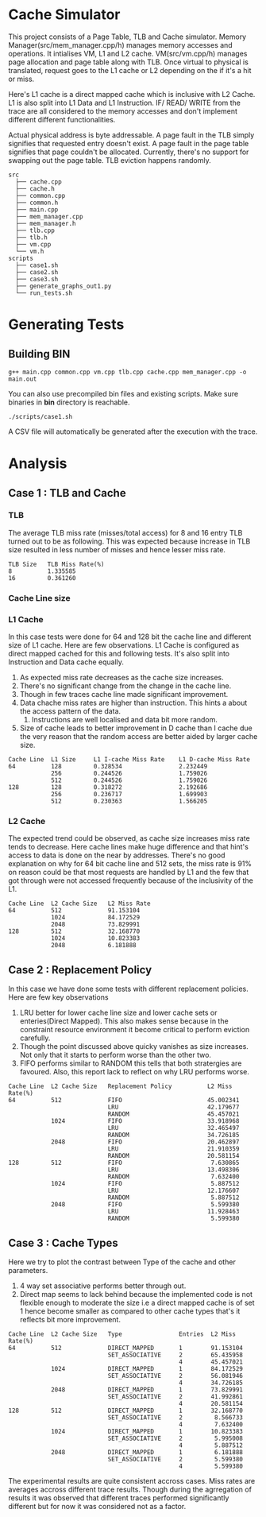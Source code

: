 # Cache Simulator

This project consists of a Page Table, TLB and Cache simulator. Memory Manager(src/mem_manager.cpp/h) manages memory accesses and operations. It intialises VM, L1 and L2 cache. VM(src/vm.cpp/h) manages page allocation and page table along with TLB. Once virtual to physical is translated, request goes to the L1 cache or L2 depending on the if it's a hit or miss. 

Here's L1 cache is a direct mapped cache which is inclusive with L2 Cache. L1 is also split into L1 Data and L1 Instruction. IF/ READ/ WRITE from the trace are all considered to the memory accesses and don't implement different different functionalities.

Actual physical address is byte addressable. A page fault in the TLB simply signifies that requested entry doesn't exist. A page fault in the page table signifies that page couldn't be allocated. Currently, there's no support for swapping out the page table. TLB eviction happens randomly.  

```
src
  ├── cache.cpp
  ├── cache.h
  ├── common.cpp
  ├── common.h
  ├── main.cpp
  ├── mem_manager.cpp
  ├── mem_manager.h
  ├── tlb.cpp
  ├── tlb.h
  ├── vm.cpp
  └── vm.h
scripts
  ├── case1.sh
  ├── case2.sh
  ├── case3.sh
  ├── generate_graphs_out1.py
  └── run_tests.sh

```
# Generating Tests

## Building BIN

```
g++ main.cpp common.cpp vm.cpp tlb.cpp cache.cpp mem_manager.cpp -o main.out
```

You can also use precompiled bin files and existing scripts. Make sure binaries in **bin** directory is reachable.

```
./scripts/case1.sh
```

A CSV file will automatically be generated after the execution with the trace.

# Analysis
## Case 1 : TLB and Cache

### TLB

The average TLB miss rate (misses/total access) for 8 and 16 entry TLB turned out to be as following. This was expected because increase in TLB size resulted in less number of misses and hence lesser miss rate.

```
TLB Size   TLB Miss Rate(%)    
8          1.335585
16         0.361260
```

### Cache Line size

### L1 Cache

In this case tests were done for 64 and 128 bit the cache line and different size of L1 cache. Here are few observations. L1 Cache is configured as direct mapped cached for this and following tests. It's also split into Instruction and Data cache equally.

  1. As expected miss rate decreases as the cache size increases.
  2. There's no significant change from the change in the cache line.
  3. Though in few traces cache line made significant improvement. 
  4. Data chache miss rates are higher than instruction. This hints a about the access pattern of the data. 
     1. Instructions are well localised and data bit more random.
  5. Size of cache leads to better improvement in D cache than I cache due the very reason that the random access are better aided by larger cache size.


```
Cache Line  L1 Size     L1 I-cache Miss Rate    L1 D-cache Miss Rate                           
64          128         0.328534                2.232449
            256         0.244526                1.759026
            512         0.244526                1.759026
128         128         0.318272                2.192686
            256         0.236717                1.699903
            512         0.230363                1.566205

```                                 

### L2 Cache

The expected trend could be observed, as cache size increases miss rate tends to decrease. Here cache lines make huge difference and that hint's access to data is done on the near by addresses. There's no good explanation on why for 64 bit cache line and 512 sets, the miss rate is 91% on reason could be that most requests are handled by L1 and the few that got through were not accessed frequently because of the inclusivity of the L1.

```
Cache Line  L2 Cache Size   L2 Miss Rate         
64          512             91.153104
            1024            84.172529
            2048            73.829991
128         512             32.168770
            1024            10.823383
            2048            6.181888
```

## Case 2 : Replacement Policy

In this case we have done some tests with different replacement policies. Here are few key observations

  1. LRU better for lower cache line size and lower cache sets or enteries(Direct Mapped). This also makes sense because in the constraint resource environment it become critical to perform eviction carefully.
  2. Though the point discussed above quicky vanishes as size increases. Not only that it starts to perform worse than the other two.
  3. FIFO performs similar to RANDOM this tells that both stratergies are favoured. Also, this report lack to reflect on why LRU performs worse. 

```
Cache Line  L2 Cache Size   Replacement Policy          L2 Miss Rate(%)
64          512             FIFO                        45.002341
                            LRU                         42.179677
                            RANDOM                      45.457021
            1024            FIFO                        33.918968
                            LRU                         32.465497
                            RANDOM                      34.726185
            2048            FIFO                        20.462897
                            LRU                         21.910359
                            RANDOM                      20.581154
128         512             FIFO                         7.630865
                            LRU                         13.498306
                            RANDOM                       7.632400
            1024            FIFO                         5.887512
                            LRU                         12.176607
                            RANDOM                       5.887512
            2048            FIFO                         5.599380
                            LRU                         11.928463
                            RANDOM                       5.599380
```                
## Case 3 : Cache Types

Here we try to plot the contrast between Type of the cache and other parameters. 

  1. 4 way set associative performs better through out.
  2. Direct map seems to lack behind because the implemented code is not flexible enough to moderate the size i.e a direct mapped cache is of set 1 hence become smaller as compared to other cache types that's it reflects bit more improvement.

```
Cache Line  L2 Cache Size   Type                Entries  L2 Miss Rate(%)       
64          512             DIRECT_MAPPED       1        91.153104
                            SET_ASSOCIATIVE     2        65.435958
                                                4        45.457021
            1024            DIRECT_MAPPED       1        84.172529
                            SET_ASSOCIATIVE     2        56.081946
                                                4        34.726185
            2048            DIRECT_MAPPED       1        73.829991
                            SET_ASSOCIATIVE     2        41.992861
                                                4        20.581154
128         512             DIRECT_MAPPED       1        32.168770
                            SET_ASSOCIATIVE     2         8.566733
                                                4         7.632400
            1024            DIRECT_MAPPED       1        10.823383
                            SET_ASSOCIATIVE     2         5.995008
                                                4         5.887512
            2048            DIRECT_MAPPED       1         6.181888
                            SET_ASSOCIATIVE     2         5.599380
                                                4         5.599380
```                                                                                         
The experimental results are quite consistent accross cases. Miss rates are averages accross different trace results. Though during the agrregation of results it was observed that different traces performed significantly different but for now it was considered not as a factor. 
